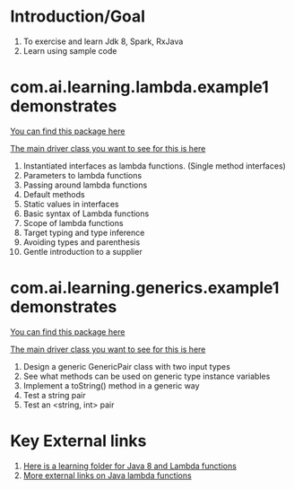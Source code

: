 # Introduction/Goal
1. To exercise and learn Jdk 8, Spark, RxJava
2. Learn using sample code

# com.ai.learning.lambda.example1 demonstrates

[You can find this package here](/src/com/ai/learning/lambda/example1)

[The main driver class you want to see for this is here](/src/com/ai/learning/lambda/example1/Test.java)
 
1. Instantiated interfaces as lambda functions. (Single method interfaces)
2. Parameters to lambda functions
3. Passing around lambda functions
4. Default methods
5. Static values in interfaces
6. Basic syntax of Lambda functions
7. Scope of lambda functions
8. Target typing and type inference
9. Avoiding types and parenthesis
10. Gentle introduction to a supplier


# com.ai.learning.generics.example1 demonstrates

[You can find this package here](/src/com/ai/learning/generics/example1)

[The main driver class you want to see for this is here](/src/com/ai/learning/generics/Test.java)

1. Design a generic GenericPair class with two input types
2. See what methods can be used on generic type instance variables
3. Implement a toString() method in a generic way
4. Test a string pair
6. Test an <string, int> pair 

# Key External links

1. [Here is a learning folder for Java 8 and Lambda functions](http://www.satyakomatineni.com/akc/display?url=NotesIMPTitlesURL&ownerUserId=satya&folderId=389&order_by_format=news)
2. [More external links on Java lambda functions](http://www.satyakomatineni.com/item/5422)